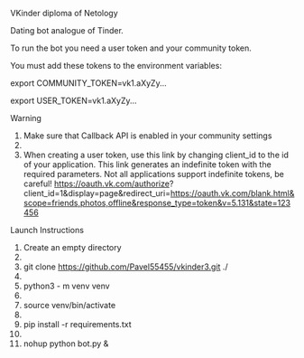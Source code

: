 VKinder diploma of Netology

Dating bot analogue of Tinder.

To run the bot you need a user token and your community token.

You must add these tokens to the environment variables:

export COMMUNITY_TOKEN=vk1.aXyZy...

export USER_TOKEN=vk1.aXyZy...

Warning
1. Make sure that Callback API is enabled in your community settings
2. 
3. When creating a user token, use this link by changing client_id to the id of your application. This link generates an indefinite token with the required parameters. Not all applications support indefinite tokens, be careful! 
https://oauth.vk.com/authorize?
client_id=1&display=page&redirect_uri=https://oauth.vk.com/blank.html&scope=friends,photos,offline&response_type=token&v=5.131&state=123456

Launch Instructions

1. Create an empty directory
2. 
3. git clone https://github.com/Pavel55455/vkinder3.git ./
4. 
5. python3 - m venv venv
6.
7. source venv/bin/activate
8. 
9. pip install -r requirements.txt
10. 
11. nohup python bot.py &
